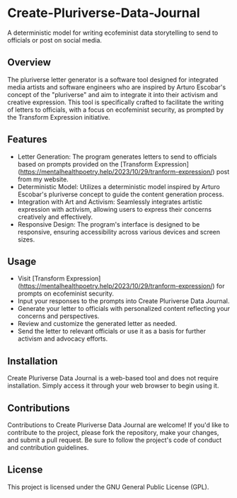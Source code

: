 # Create-Pluriverse-Data-Journal
A deterministic model for writing ecofeminist data storytelling to send to officials or post on social media.

## Overview
The pluriverse letter generator is a software tool designed for integrated media artists and software engineers who are inspired by Arturo Escobar's concept of the "pluriverse" and aim to integrate it into their activism and creative expression. This tool is specifically crafted to facilitate the writing of letters to officials, with a focus on ecofeminist security, as prompted by the Transform Expression initiative.

## Features
- Letter Generation: The program generates letters to send to officials based on prompts provided on the [Transform Expression] (https://mentalhealthpoetry.help/2023/10/29/tranform-expression/) post from my website.
- Deterministic Model: Utilizes a deterministic model inspired by Arturo Escobar's pluriverse concept to guide the content generation process.
- Integration with Art and Activism: Seamlessly integrates artistic expression with activism, allowing users to express their concerns creatively and effectively.
- Responsive Design: The program's interface is designed to be responsive, ensuring accessibility across various devices and screen sizes.

## Usage
- Visit [Transform Expression] (https://mentalhealthpoetry.help/2023/10/29/tranform-expression/) for prompts on ecofeminist security.
- Input your responses to the prompts into Create Pluriverse Data Journal.
- Generate your letter to officials with personalized content reflecting your concerns and perspectives.
- Review and customize the generated letter as needed.
- Send the letter to relevant officials or use it as a basis for further activism and advocacy efforts.

## Installation
Create Pluriverse Data Journal is a web-based tool and does not require installation. Simply access it through your web browser to begin using it.

## Contributions
Contributions to Create Pluriverse Data Journal are welcome! If you'd like to contribute to the project, please fork the repository, make your changes, and submit a pull request. Be sure to follow the project's code of conduct and contribution guidelines.

## License
This project is licensed under the GNU General Public License (GPL).

